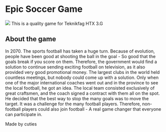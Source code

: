 # Epic Soccer Game

![](https://i.imgur.com/2b9T3my.png)
This is a quality game for Teknikfag HTX 3.G

## About the game
In 2070. The sports football has taken a huge turn. Because of evolution, people have been good at shooting the ball in the goal - So good that the goals break if you score on them. Therefore, the government would find a solution to continue sending exciting football on television, as it also provided very good promotional money. The largest clubs in the world held countless meetings, but nobody could come up with a solution. Only when one of the major international coaches went out and in the province to see the local football, he got an idea. The local team consisted exclusively of great craftsmen, and the coach signed a contract with them all on the spot. He decided that the best way to stop the many goals was to move the target. It was a challenge for the many football players. Therefore, non-football players could also join football - A real game changer that everyone can participate in.

Made by cuties
